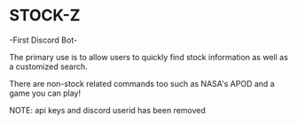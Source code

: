 # STOCK-Z

-First Discord Bot-                                               

The primary use is to allow users to quickly find stock information as well as a customized search.

There are non-stock related commands too such as NASA's APOD and a game you can play!

NOTE: api keys and discord userid has been removed
